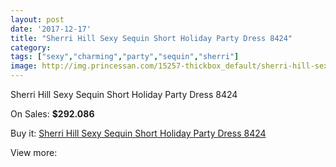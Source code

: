 ```yaml
---
layout: post
date: '2017-12-17'
title: "Sherri Hill Sexy Sequin Short Holiday Party Dress 8424"
category: 
tags: ["sexy","charming","party","sequin","sherri"]
image: http://img.princessan.com/15257-thickbox_default/sherri-hill-sexy-sequin-short-holiday-party-dress-8424.jpg
---
```

Sherri Hill Sexy Sequin Short Holiday Party Dress 8424

On Sales: **$292.086**
<a href="https://www.princessan.com/en/7103-sherri-hill-sexy-sequin-short-holiday-party-dress-8424.html"><amp-img layout="responsive" width="600" height="600" src="//img.princessan.com/15257-thickbox_default/sherri-hill-sexy-sequin-short-holiday-party-dress-8424.jpg" alt="Sherri Hill Sexy Sequin Short Holiday Party Dress 8424 0" /></a>

Buy it: [Sherri Hill Sexy Sequin Short Holiday Party Dress 8424](https://www.princessan.com/en/7103-sherri-hill-sexy-sequin-short-holiday-party-dress-8424.html "Sherri Hill Sexy Sequin Short Holiday Party Dress 8424")

View more: [](https://www.princessan.com/en/- "")